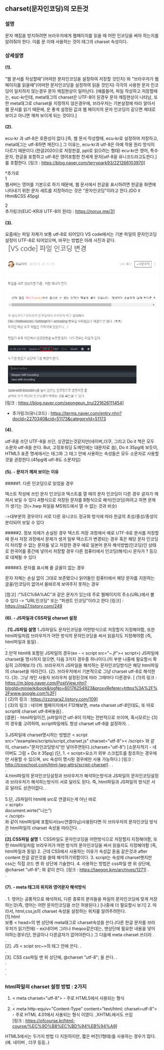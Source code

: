 ## charset(문자인코딩)의 모든것

### 설명
문자 깨짐을 방지하려면 브라우저에게 웹페이지를 읽을 때 어떤 인코딩을 써야 하는지를 알려줘야
한다. 이를 문 이때 사용하는 것이 <meta> 태그의 charset 속성이다.

### 상세설명
 
#### (1).
"웹 문서를 작성할때"(어떠한 문자인코딩을 설정하여 저장할 것인지) 
와 "브라우저가 웹 페이지를 읽을때"(어떠한 문자인코딩을 설정하여 읽을 것인지) 
각각의 사용한 문자 인코딩이 일치하지 않는경우 문자 깨짐현상이 일어난다. 
[예를들어, 파일 작성하고 저장할때는, euc-kr인데, meta태그의 charset은 UTF-8이 된경우 문자 깨짐현상이 나타남, 또한
meta태그로 charset을 지정하지 않은경우에, 브라우저는 기본설정에 따라 알아서 웹 문서를 읽기 때문에, 운 좋게 설정된
값과 웹 페이지의 문자 인코딩이 같으면 제대로 보이고 아니면 깨져 보이게 되는 것이다.]

#### (2).
ecu-kr 과 utf-8은 호환성이 없다.[즉, 웹 문서 작성할때, ecu-kr로 설정하여 저장하고, meta태그는 utf-8하면 깨진다.]
그 이유는, ecu-kr과 utf-8은 아예 적용 원리 방식이 다르기 때문이다.(한글2020으로 저장한걸, ppt로 읽으려는 형태)
ecu-kr은 영어, 특수문자, 한글을 포함하고 utf-8은 영어포함한 전세계 문자[utf-8을 유니코드라고도한다.]를 포함한다.
[링크 : https://blog.naver.com/terrypark93/221266103970]

*추가로   
1   
 웹서버는 영어를 기본으로 하기 때문에, 웹 문서에서 한글을 표시하려면 한글을 화면에 나타내기
위한 문자 세트를 지정하라는 것은 "문자인코딩"이라고 한다.(DO it Html&CSS 45pg)

2   
추가링크(EUC-KR과 UTF-8의 원리) : https://norux.me/31


#### (3).
요즘에는 파일 자체가 보통 utf-8로 되어있다
VS code에서는 기본 파일의 문자인코딩 설정이 UTF-8로 되어있으며, 바꾸는 방법은 아래 사진과 같다.
<img src="img/1.png">
[링크 : https://blog.naver.com/seongeun_tru/221626111454]

* 추가링크(유니코드) : https://terms.naver.com/entry.nhn?docId=2270340&cid=51173&categoryId=51173


#### (4).
utf-8을 쓰던 UTF-8을 쓰던, 상관없는것같지만(네이버,더쿠, 그리고 Do it 책은 모두 소문자 utf-8을 쓴다.
But, 고정포워딩 도메인에는 대문자로 씀), Do it 35pg에 보듯이, HTML5 표준 명세에서는 태그와 그 태그 안에
사용하는 속성들은 모두 소문자로 사용할 것을 권장한다.(45pg에 utf-8도 소문자임)


#### (5). - 문자가 깨져 보이는 이유

#####1. 다른 인코딩으로 읽었을 경우

텍스트 작성에 쓰인 문자 인코딩과 텍스트를 열 때의 문자 인코딩이 다른 경우 글자가 깨져서 보일 수 있다
A형식으로 저장된 문자를 B형식으로 해석(인코딩)하려고 하면 문제가 생기는 것(=.hwp 파일을 MS워드에서 열 수 없는 것과 비슷)

->대부분의 경우이다
서로 다른 유니코드 정규화 방식에 따라 한글의 초성/중성/종성이 분리되어 보일 수 있다

#####2. 정보 자체가 손실된 경우
텍스트 저장 과정에서 예로 UTF-8로 문서를 저장할 때 문서 저장 과정에서 문제가 생겨 일부 텍스트가 변경되는 경우
혹은 해당 문자 인코딩이 처리할 수 없는 문자를 넣고 저장한 경우 예로 일본어 문자 해석방법(인코딩)인 상태로 
한국어를 중간에 넣어서 저장할 경우 다른 컴퓨터에서 인코딩(해석)시 문자가 ? 등으로 대체될 수 있다

 
#####3. 문자를 표시해 줄 글꼴이 없는 경우

문자 자체는 손실 없이 그대로 보존됐으나 읽어들인 컴퓨터에서 해당 문자를 지원하는 글꼴/인코딩이 없어서 올바르게 보여주지 못하는 경우

[참고] :“%EC%8A%AC”과 같은 문자가 있는데 주로 웹페이지의 주소(URL)에서 볼 수 있다
      -> “URL인코딩” 또는 “퍼센트 인코딩”이라고 한다
[링크] : https://na27.tistory.com/249


#### (6). - JS파일과 CSS파일 charset 설정
.
      **[1].JS파일 설명**
            1.JS파일도 문자인코딩을 어떤방식으로 저장할지 지정해야함, 또한 html파일처럼 브라우저가 어떤 방식의 문자인코딩을 써서 읽을지도 지정해야함
            (즉, html파일과 동일)
            .   
            .                 
            2.만약 html에 포함된 JS파일의 경우(ex - < script src="~.jf">< script>) JS파일에 charset을 명시하지 않으면, 다음 3가지 경우중 하나이다.(이 부분 나중에 필요할시 확실히 고려해보기)
                {1}. 브라우저가 JS파일을 해석하는 문자인코딩방식은 해당 html파일의 charset을 따라간다.
                {2}. 브라우저에서 기본적으로 그냥 charset utf-8로 해석한다.
                {3}. 그냥 개인 사용자 브라우저 설정된것에 따라 그때마다 다른경우.
                [ {1}의 링크 : https://m.blog.naver.com/PostView.nhn?blogId=miniwikibook&logNo=60176254923&proxyReferer=https%3A%2F%2Fwww.google.com%2F]   
                [ {2}의 링크 : https://zzznara2.tistory.com/109]    
                [ {3}의 링크 : 네이버 웹페이지에서 F12해보면, meta charset utf-8인데도, 또 따로 script에 charset utf-8써놓음]
     .           
            [결론] - html파일이건, js파일이건 utf-8이 이제는 전반적으로 쓰이며, 혹시모르는 {3}의 경우를 고려하여, script파일에도 항상 charset utf-8을 설정하자.
            .   
            .                      
            3.JS파일에 charset명시하는 방법은 < script src="/examples/scripts/script_charset.js" charset="utf-8">< /script>
            와 같이, charset="문자인코딩방식"만 넣어주면된다.(charset="utf-8") [소문자적기 - 네이버도 그럼 + Do it 35pg]
                (단, 1. < script>요소가 외부 스크립트를 참조하는 경우에만 사용할 수 있으며, src 속성이 명시된 경우에만 사용 가능하다.)
            [링크 : http://tcpschool.com/html-tag-attrs/script-charset]
.           .   
            .   
            4.html파일의 문자인코딩설정과 브라우저가 해석하는방식과
            JS파일의 문자인코딩설정과 브라우저가 해석하는방식이 서로 달라도 된다.
            즉, html파일과 JS파일의 방식은 서로 달라도 상관이없다.
            .   
            .   
            5.단, JS파일이 html에 src로 연결되는게 아닌 바로   
            < script>   
                document.wirte("나는")    
            < /script>   
            와 같이 html파일에 포함되서(src연결아님)사용된다면
            이 브라우저의 문자인코딩 방식은 html파일의 charset 속성을 따라간다.
            .   
            .   
        **[2].CSS파일 설명**
            1. CSS파일도 문자인코딩을 어떤방식으로 저장할지 지정해야함, 또한 html파일처럼 브라우저가 어떤 방식의 문자인코딩을 써서 읽을지도 지정해야함
                           (즉, html파일과 동일)
            2. 근데 CSS에서 사용하는 이유가 속성값 돋움 같은것과 after content 한글 같은것을 쓸때 해석하기위함이다.
            3. script는 속성에 charset햇지만 css는 직접 코드 맨 위 상단에 기술한다.
            4. 사용하는 방법은 css파일 맨 위 상단에, @charset "utf-8"; 와 같이 쓴다.
            [링크 : https://taegon.kim/archives/1271]
.   
.    

#### (7). - meta 태그의 위치와 영어문자 해석방식   
.
            1. 영어는 공통적으로 해석하되, 다른 종류의 문자들을 파일의 문자인코딩에 맞게 저장하는것(즉, 영어는 어떤 문자인코딩을 쓰던 허용된다.) [나중에 더 필요할시 보기] 
            2. 따라서, html,css,js의 charset 속성을 설정하는 위치를 알려주려한다.   
                [1].html   
                    보통 < head>의 맨 상단에 meta태그로 charset속성을 쓴다.(다른 한글 문자를 브라우저가 읽기전에) - ex)네이버
                    그러나 theqoo같은데는, 맨상단에 필요한 내용을 넣어야하는경우(단, 한글이나 다른글자가 없어야한다.) 그 다음에 meta charset 쓰더라
                 .   
                 .   
                 [2]. JS
                    < scipt src~>의 태그 안에 쓴다.
                 .   
                 .   
                 [3]. CSS
                    css파일 맨 위 상단에, @charset "utf-8"; 을 쓴다.
.   
.    
.    
.    
### html파일의 charset 설정 방법 : 2가지

1. < meta charset="utf-8"> - 주로 HTML5에서 사용되는 형식        
.   
2. < meta http-equiv="Content-Type" content="text/html; charset=utf-8"> - 주로 HTML 4.01에서 사용되는 형식 이였다. ,XHTML에서도 쓰임   
[링크 : https://ofcourse.kr/html-course/%EC%9D%B8%EC%BD%94%EB%94%A9]

HTML5에서는 두가지 방법 다 지원하지만, 짧은 버전(1형태)를 사용하는 경우가 많다.
(예. 네이버 , 더쿠 등등..)

